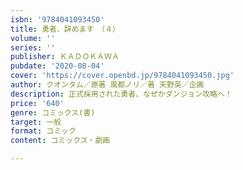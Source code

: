 ```yaml
---
isbn: '9784041093450'
title: 勇者、辞めます　（４）
volume: ''
series: ''
publisher: ＫＡＤＯＫＡＷＡ
pubdate: '2020-08-04'
cover: 'https://cover.openbd.jp/9784041093450.jpg'
author: クオンタム／原著 風都ノリ／著 天野英／企画
description: 正式採用された勇者、なぜかダンジョン攻略へ！
price: '640'
genre: コミックス(書)
target: 一般
format: コミック
content: コミックス・劇画

---
```

